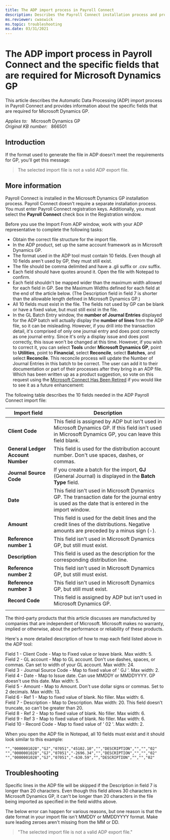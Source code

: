 ```yaml
---
title: The ADP import process in Payroll Connect
description: Describes the Payroll Connect installation process and provides information about specific fields that are required for Microsoft Dynamics GP.
ms.reviewer: cwaswick
ms.topic: troubleshooting
ms.date: 03/31/2021
---
```

# The ADP import process in Payroll Connect and the specific fields that are required for Microsoft Dynamics GP

This article describes the Automatic Data Processing (ADP) import process in Payroll Connect and provides information about the specific fields that are required for Microsoft Dynamics GP.

_Applies to:_ &nbsp; Microsoft Dynamics GP  
_Original KB number:_ &nbsp; 866501

## Introduction

If the format used to generate the file in ADP doesn't meet the requirements for GP, you'll get this message:

> The selected import file is not a valid ADP export file.

## More information

Payroll Connect is installed in the Microsoft Dynamics GP installation process. Payroll Connect doesn't require a separate installation process. You must enter Payroll Connect registration keys. Additionally, you must select the **Payroll Connect** check box in the Registration window.

Before you use the Import From ADP window, work with your ADP representative to complete the following tasks:

- Obtain the correct file structure for the import file.
- In the ADP product, set up the same account framework as in Microsoft Dynamics GP.
- The format used in the ADP tool must contain 10 fields. Even though all 10 fields aren't used by GP, they must still exist.
- The file should be comma delimited and have a .gli suffix or .csv suffix.
- Each field should have quotes around it. Open the file with Notepad to confirm.
- Each field shouldn't be mapped wider than the maximum width allowed for each field in GP. See the Maximum Widths defined for each field at the end of the article below. (The Description field in field 7 is shorter than the allowable length defined in Microsoft Dynamics GP.)
- All 10 fields must exist in the file. The fields not used by GP can be blank or have a fixed value, but must still exist in the file.
- In the GL Batch Entry window, the **number of Journal Entries** displayed for the ADP batch will actually display the **number of lines** from the ADP file, so it can be misleading. However, if you drill into the transaction detail, it's comprised of only one journal entry and does post correctly as one journal entry. Since it's only a display issue and does post correctly, this issue won't be changed at this time. However, if you wish to correct it, you can select **Tools** under **Microsoft Dynamics GP**, point to **Utilities**, point to **Financial**, select **Reconcile**, select **Batches**, and select **Reconcile**. This reconcile process will update the Number of Journal Entries in this batch to be correct. The user can add it to their documentation or part of their processes after they bring in an ADP file. Which has been written up as a product suggestion, so vote on this request using the [Microsoft Connect Has Been Retired](/collaborate/connect-redirect) if you would like to see it as a future enhancement:

The following table describes the 10 fields needed in the ADP Payroll Connect import file:

| Import field| Description |
|---|---|
| **Client Code**|This field is assigned by ADP but isn't used in Microsoft Dynamics GP. If this field isn't used in Microsoft Dynamics GP, you can leave this field blank. |
| **General Ledger Account Number**|This field is used for the distribution account number. Don't use spaces, dashes, or commas.|
| **Journal Source Code**|If you create a batch for the import, **GJ** (General Journal) is displayed in the **Batch Type** field.|
| **Date**|This field isn't used in Microsoft Dynamics GP. The transaction date for the journal entry is used as the date that is entered in the import window.|
| **Amount**|This field is used for the debit lines and the credit lines of the distributions. Negative amounts are preceded by a minus sign (-).|
| **Reference number 1**|This field isn't used in Microsoft Dynamics GP, but still must exist. |
| **Description**|This field is used as the description for the corresponding distribution line. |
| **Reference number 2**|This field isn't used in Microsoft Dynamics GP, but still must exist.|
| **Reference number 3**|This field isn't used in Microsoft Dynamics GP, but still must exist.|
| **Record Code**|This field is assigned by ADP but isn't used in Microsoft Dynamics GP.|
|||

The third-party products that this article discusses are manufactured by companies that are independent of Microsoft. Microsoft makes no warranty, implied or otherwise, about the performance or reliability of these products.

Here's a more detailed description of how to map each field listed above in the ADP tool:

Field 1 - Client Code - Map to Fixed value or leave blank.  Max width: 5.  
Field 2 - GL account - Map to GL account. Don't use dashes, spaces, or commas. Can set to width of your GL account. Max width: 24.  
Field 3 - Journal Source Code - Map to fixed value of ' GJ '. Max width: 2.  
Field 4 - Date - Map to Issue date. Can use MMDDY or MMDDYYYY. GP doesn't use this date. Max width: 5.  
Field 5 - Amount - Map to Amount. Don't use dollar signs or commas. Set to 2 decimals. Max width: 13.  
Field 6 - Ref 1 - Map to fixed value of blank. No filler. Max width: 6.  
Field 7 - Description - Map to Description. Max width: 20. This field doesn't truncate, so can't be greater than 20.  
Field 8 - Ref 2  - Map to fixed value of blank. No filler. Max width: 6.  
Field 9 - Ref 3 - Map to fixed value of blank. No filler. Max width: 6.  
Field 10 - Record Code - Map to fixed value of ' 02 '. Max width: 2.

When you open the ADP file in Notepad, all 10 fields must exist and it should look similar to this example:

```console
"","0000001028","GJ","07051","45102.10","","DESCRIPTION","","","02"
"","0000001028","GJ","07051","-2696.34","","DESCRIPTION","","","02"
"","0000001028","GJ","07051","-630.59","","DESCRIPTION","","","02"
```

## Troubleshooting

Specific lines in the ADP file will be skipped if the Description  in field 7 is longer than 20 characters. Even though this field allows 30 characters in Microsoft Dynamics GP, it can't be longer than 20 characters in the file being imported as specified in the field widths above.

The below error can happen for various reasons, but one reason is that the date format in your import file isn't MMDDY or MMDDYYYY format. Make sure leading zeroes aren't missing from the MM or DD.

> "The selected import file is not a valid ADP export file."
